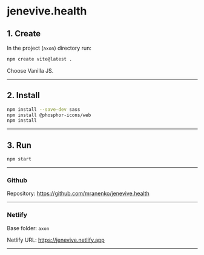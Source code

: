 # jenevive.health


## 1. Create

In the project (`axon`) directory run:

```bash
npm create vite@latest .
```

Choose Vanilla JS.

---


## 2. Install

```bash
npm install --save-dev sass
npm install @phosphor-icons/web
npm install
```

---


## 3. Run

```bash
npm start
```

---


### Github

Repository:
https://github.com/mranenko/jenevive.health

---


### Netlify

Base folder:
`axon`

Netlify URL:
https://jenevive.netlify.app

---
